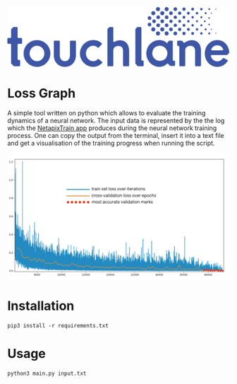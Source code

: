 ![LOGO](https://github.com/touchlane/Netapix/blob/master/assets/logo.svg)

# Loss Graph
A simple tool written on python which allows to evaluate the training dynamics of a neural network. The input data is represented by the the log which the [NetapixTrain app](https://github.com/touchlane/Netapix) produces during the neural network training process. One can copy the output from the terminal, insert it into a text file and get a visualisation of the training progress when running the script.

![LOSS_GRAPH_EXAMPLE](https://github.com/touchlane/NetapixTools/blob/loss_graph/assets/loss_example.png)

# Installation
```
pip3 install -r requirements.txt
```
# Usage
```
python3 main.py input.txt
```

